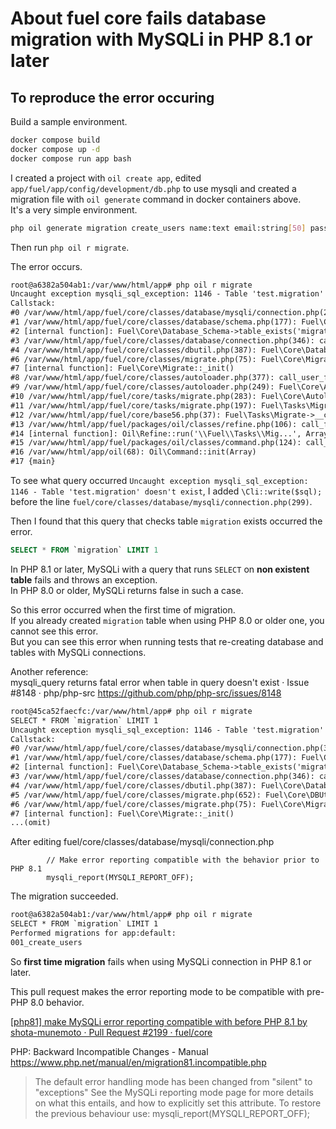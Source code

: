 # About fuel core fails database migration with MySQLi in PHP 8.1 or later

## To reproduce the error occuring

Build a sample environment.

```sh
docker compose build
docker compose up -d
docker compose run app bash
```

I created a project with `oil create app`, edited `app/fuel/app/config/development/db.php` to use mysqli and created a migration file with `oil generate` command in docker containers above.  
It's a very simple environment.

```sh
php oil generate migration create_users name:text email:string[50] password:string[125]
```

Then run `php oil r migrate`.

The error occurs.

```txt
root@a6382a504ab1:/var/www/html/app# php oil r migrate
Uncaught exception mysqli_sql_exception: 1146 - Table 'test.migration' doesn't exist in /var/www/html/app/fuel/core/classes/database/mysqli/connection.php on line 299
Callstack:
#0 /var/www/html/app/fuel/core/classes/database/mysqli/connection.php(299): mysqli->query('SELECT * FROM `...', 0)
#1 /var/www/html/app/fuel/core/classes/database/schema.php(177): Fuel\Core\Database_MySQLi_Connection->query(1, 'SELECT * FROM `...', false)
#2 [internal function]: Fuel\Core\Database_Schema->table_exists('migration')
#3 /var/www/html/app/fuel/core/classes/database/connection.php(346): call_user_func_array(Array, Array)
#4 /var/www/html/app/fuel/core/classes/dbutil.php(387): Fuel\Core\Database_Connection->schema('table_exists', Array)#5 /var/www/html/app/fuel/core/classes/migrate.php(652): Fuel\Core\DBUtil::table_exists('migration')
#6 /var/www/html/app/fuel/core/classes/migrate.php(75): Fuel\Core\Migrate::table_version_check()
#7 [internal function]: Fuel\Core\Migrate::_init()
#8 /var/www/html/app/fuel/core/classes/autoloader.php(377): call_user_func('Migrate::_init')
#9 /var/www/html/app/fuel/core/classes/autoloader.php(249): Fuel\Core\Autoloader::init_class('Migrate')
#10 /var/www/html/app/fuel/core/tasks/migrate.php(283): Fuel\Core\Autoloader::load('Migrate')
#11 /var/www/html/app/fuel/core/tasks/migrate.php(197): Fuel\Tasks\Migrate::_run('default', 'app')
#12 /var/www/html/app/fuel/core/base56.php(37): Fuel\Tasks\Migrate->__call('_run', Array)
#13 /var/www/html/app/fuel/packages/oil/classes/refine.php(106): call_fuel_func_array(Array, Array)
#14 [internal function]: Oil\Refine::run('\\Fuel\\Tasks\\Mig...', Array)
#15 /var/www/html/app/fuel/packages/oil/classes/command.php(124): call_user_func('Oil\\Refine::run', 'migrate', Array)
#16 /var/www/html/app/oil(68): Oil\Command::init(Array)
#17 {main}
```

To see what query occurred `Uncaught exception mysqli_sql_exception: 1146 - Table 'test.migration' doesn't exist`, I added `\Cli::write($sql);` before the line `fuel/core/classes/database/mysqli/connection.php(299)`.

Then I found that this query that checks table `migration` exists occurred the error.

```sql
SELECT * FROM `migration` LIMIT 1
```

In PHP 8.1 or later, MySQLi with a query that runs `SELECT` on **non existent table** fails and throws an exception.  
In PHP 8.0 or older, MySQLi returns false in such a case.

So this error occurred when the first time of migration.  
If you already created `migration` table when using PHP 8.0 or older one, you cannot see this error.  
But you can see this error when running tests that re-creating database and tables with MySQLi connections.

Another reference:  
mysqli_query returns fatal error when table in query doesn't exist · Issue #8148 · php/php-src
https://github.com/php/php-src/issues/8148

```txt
root@45ca52faecfc:/var/www/html/app# php oil r migrate
SELECT * FROM `migration` LIMIT 1
Uncaught exception mysqli_sql_exception: 1146 - Table 'test.migration' doesn't exist in /var/www/html/app/fuel/core/classes/database/mysqli/connection.php on line 301
Callstack:
#0 /var/www/html/app/fuel/core/classes/database/mysqli/connection.php(301): mysqli->query('SELECT * FROM `...', 0)
#1 /var/www/html/app/fuel/core/classes/database/schema.php(177): Fuel\Core\Database_MySQLi_Connection->query(1, 'SELECT * FROM `...', false)
#2 [internal function]: Fuel\Core\Database_Schema->table_exists('migration')
#3 /var/www/html/app/fuel/core/classes/database/connection.php(346): call_user_func_array(Array, Array)
#4 /var/www/html/app/fuel/core/classes/dbutil.php(387): Fuel\Core\Database_Connection->schema('table_exists', Array)
#5 /var/www/html/app/fuel/core/classes/migrate.php(652): Fuel\Core\DBUtil::table_exists('migration')
#6 /var/www/html/app/fuel/core/classes/migrate.php(75): Fuel\Core\Migrate::table_version_check()
#7 [internal function]: Fuel\Core\Migrate::_init()
...(omit)
```

After editing fuel/core/classes/database/mysqli/connection.php

```
		// Make error reporting compatible with the behavior prior to PHP 8.1
		mysqli_report(MYSQLI_REPORT_OFF);
```

The migration succeeded.

```txt
root@a6382a504ab1:/var/www/html/app# php oil r migrate
SELECT * FROM `migration` LIMIT 1
Performed migrations for app:default:
001_create_users
```

So **first time migration** fails when using MySQLi connection in PHP 8.1 or later.

This pull request makes the error reporting mode to be compatible with pre-PHP 8.0 behavior.

[[php81] make MySQLi error reporting compatible with before PHP 8.1 by shota-munemoto · Pull Request #2199 · fuel/core](https://github.com/fuel/core/pull/2199)

PHP: Backward Incompatible Changes - Manual
https://www.php.net/manual/en/migration81.incompatible.php

> The default error handling mode has been changed from "silent" to "exceptions" See the MySQLi reporting mode page for more details on what this entails, and how to explicitly set this attribute. To restore the previous behaviour use: mysqli_report(MYSQLI_REPORT_OFF);
